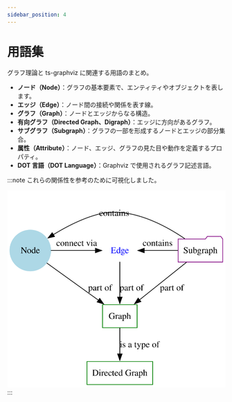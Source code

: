 ```yaml
---
sidebar_position: 4
---
```

# 用語集

グラフ理論と ts-graphviz に関連する用語のまとめ。

- **ノード（Node）**：グラフの基本要素で、エンティティやオブジェクトを表します。
- **エッジ（Edge）**：ノード間の接続や関係を表す線。
- **グラフ（Graph）**：ノードとエッジからなる構造。
- **有向グラフ（Directed Graph、Digraph）**：エッジに方向があるグラフ。
- **サブグラフ（Subgraph）**：グラフの一部を形成するノードとエッジの部分集合。
- **属性（Attribute）**：ノード、エッジ、グラフの見た目や動作を定義するプロパティ。
- **DOT 言語（DOT Language）**：Graphviz で使用されるグラフ記述言語。


:::note
これらの関係性を参考のために可視化しました。

![用語集グラフ](./img/glossary-graph.svg)
:::
